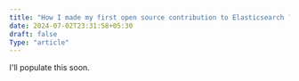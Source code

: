 ```yaml
---
title: "How I made my first open source contribution to Elasticsearch ?"
date: 2024-07-02T23:31:58+05:30
draft: false
Type: "article"
---
```



I'll populate this soon.